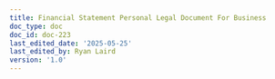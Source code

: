 ```yaml
---
title: Financial Statement Personal Legal Document For Business
doc_type: doc
doc_id: doc-223
last_edited_date: '2025-05-25'
last_edited_by: Ryan Laird
version: '1.0'
---
```



